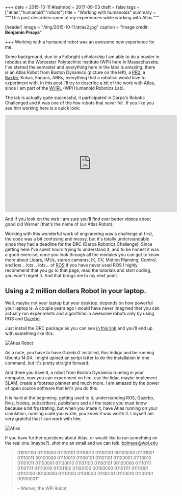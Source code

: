+++
date = 2015-10-11
#lastmod = 2017-09-03
draft = false
tags = ["atlas","humanoid","robots"]
title = "Working with humanoids"
summary = """This post describes some of my experiences while working with Atlas."""

[header]
image = "/img/2015-10-11/atlas2.jpg"
caption = "Image credit: **Benjamin Pinaya**"

+++
Working with a humanoid robot was an awesome new experience for me.

Some background, due to a Fulbright scholarship I am able to do a master in robotics at the Worcester Polytechnic Institute (WPI) here in Massachusetts. I've started the semester and everything here in the labs is amazing, there is an Atlas Robot from Boston Dynamics (picture on the left), a [PR2](http://www.willowgarage.com/pages/pr2/overview), a [Baxter](http://www.rethinkrobotics.com/baxter/), Kukas, Fanucs, ABBs, everything that a robotics would love to experiment with. In this post I'll try to describe a bit of the work with Atlas, since I am part of the [WHRL](http://ecewp.ece.wpi.edu/wordpress/whrl/) (WPI Humanoid Robotics Lab).

The lab is actually quite successful, it participated in Darpa's Robotic Challenged and it was one of the few robots that never fell. If you like you see him working here is a quick look:

<iframe width="560" height="315" src="https://www.youtube.com/embed/UOaD6mQnd1M" frameborder="0" allowfullscreen></iframe>

And if you look on the web I am sure you'll find ever better videos about good old Warner (that's the name of our Atlas Robot).

Working with this wonderful work of engineering was a challenge at first, the code was a bit confusing and messy, but it's totally understandable since they had a deadline for the DRC (Darpa Robotics Challenge). Since getting here I've spent hours trying to understand it, and to be honest it was a good exercise, once you look through all the modules you can get to know more about Lidars, IMUs, stereo cameras, IK, CV, Motion Planning, Control, and lots... lots... lots... of [ROS](http://www.ros.org/) if you have never used ROS I highly recommend that you go to that page, read the tutorials and start coding, you won't regret it. And that brings me to my next point.

## Using a 2 million dollars Robot in your laptop.

Well, maybe not your laptop but your desktop, depends on how powerful your laptop is. A couple years ago I would have never imagined that you can actually run experiments and algorithms in awesome robots only by using ROS and [Gazebo](http://gazebosim.org/).

Just install the DRC package as you can see [in this link](http://gazebosim.org/tutorials?tut=drcsim_install) and you'll end up with something like this:

![Atlas Robot](/img/2015-10-11/atlas.png)

As a note, you have to have Gazebo2 installed, Ros Indigo and be running Ubuntu 14.04. I might upload an script latter to do the installation in one command, but it's pretty straight forward.

And there you have it, a robot from Boston Dynamics running in your computer, now you can experiment on him, use the lidar, maybe implement SLAM, create a footstep planner and much more. I am amazed by the power of open source software that let's you do this.

It is hard at the beginning, getting used to it, understanding ROS, Gazebo, Rviz, Nodes, subscribers, publishers and all the topics you must know because a bit frustrating, but when you made it, have Atlas running on your simulation, running code you wrote, you know it was worth it. I myself am very grateful that I can work with him.

![Atlas](/img/2015-10-11/atlas2.jpg)

If you have further questions about Atlas, or would like to run something on the real one (maybe?), shot me an email and we can talk. bpinaya@wpi.edu

<blockquote class="pullquote">

  <p>01010100 01101000 01100101 01110010 01100101 00100000 01101001 01110011 00100000 01110010 01100101 01101101 01100001 01110010 01101011 01100001 01100010 01101100 01100101 00100000 01110111 01101111 01110010 01101100 01100100 00100000 01101111 01110101 01110100 00100000 01110100 01101000 01100101 01110010 01100101 00100001” </p>
 <p>– Warner, the WPI Robot</p>
 
</blockquote>  
